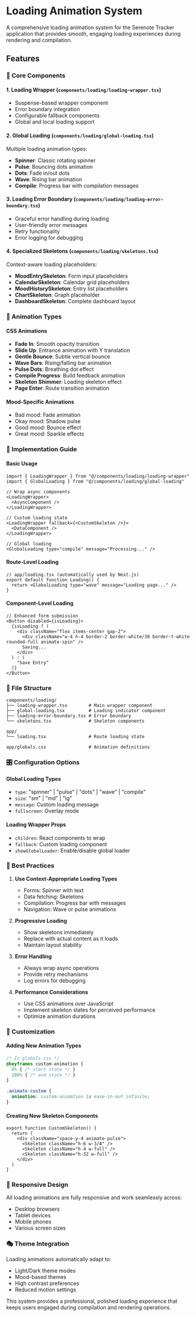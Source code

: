 # Loading Animation System

A comprehensive loading animation system for the Serenote Tracker application that provides smooth, engaging loading experiences during rendering and compilation.

## Features

### 🎯 Core Components

#### 1. Loading Wrapper (`components/loading/loading-wrapper.tsx`)
- Suspense-based wrapper component
- Error boundary integration
- Configurable fallback components
- Global and local loading support

#### 2. Global Loading (`components/loading/global-loading.tsx`)
Multiple loading animation types:
- **Spinner**: Classic rotating spinner
- **Pulse**: Bouncing dots animation
- **Dots**: Fade in/out dots
- **Wave**: Rising bar animation
- **Compile**: Progress bar with compilation messages

#### 3. Loading Error Boundary (`components/loading/loading-error-boundary.tsx`)
- Graceful error handling during loading
- User-friendly error messages
- Retry functionality
- Error logging for debugging

#### 4. Specialized Skeletons (`components/loading/skeletons.tsx`)
Context-aware loading placeholders:
- **MoodEntrySkeleton**: Form input placeholders
- **CalendarSkeleton**: Calendar grid placeholders
- **MoodHistorySkeleton**: Entry list placeholders
- **ChartSkeleton**: Graph placeholder
- **DashboardSkeleton**: Complete dashboard layout

### 🎨 Animation Types

#### CSS Animations
- **Fade In**: Smooth opacity transition
- **Slide Up**: Entrance animation with Y translation
- **Gentle Bounce**: Subtle vertical bounce
- **Wave Bars**: Rising/falling bar animation
- **Pulse Dots**: Breathing dot effect
- **Compile Progress**: Build feedback animation
- **Skeleton Shimmer**: Loading skeleton effect
- **Page Enter**: Route transition animation

#### Mood-Specific Animations
- Bad mood: Fade animation
- Okay mood: Shadow pulse
- Good mood: Bounce effect
- Great mood: Sparkle effects

### 🚀 Implementation Guide

#### Basic Usage
```tsx
import { LoadingWrapper } from "@/components/loading/loading-wrapper"
import { GlobalLoading } from "@/components/loading/global-loading"

// Wrap async components
<LoadingWrapper>
  <AsyncComponent />
</LoadingWrapper>

// Custom loading state
<LoadingWrapper fallback={<CustomSkeleton />}>
  <DataComponent />
</LoadingWrapper>

// Global loading
<GlobalLoading type="compile" message="Processing..." />
```

#### Route-Level Loading
```tsx
// app/loading.tsx (automatically used by Next.js)
export default function Loading() {
  return <GlobalLoading type="wave" message="Loading page..." />
}
```

#### Component-Level Loading
```tsx
// Enhanced form submission
<Button disabled={isLoading}>
  {isLoading ? (
    <div className="flex items-center gap-2">
      <div className="w-4 h-4 border-2 border-white/30 border-t-white rounded-full animate-spin" />
      Saving...
    </div>
  ) : (
    "Save Entry"
  )}
</Button>
```

### 📁 File Structure

```
components/loading/
├── loading-wrapper.tsx        # Main wrapper component
├── global-loading.tsx         # Loading indicator component
├── loading-error-boundary.tsx # Error boundary
└── skeletons.tsx              # Skeleton components

app/
└── loading.tsx                # Route loading state

app/globals.css                # Animation definitions
```

### 🎛️ Configuration Options

#### Global Loading Types
- `type`: "spinner" | "pulse" | "dots" | "wave" | "compile"
- `size`: "sm" | "md" | "lg"
- `message`: Custom loading message
- `fullscreen`: Overlay mode

#### Loading Wrapper Props
- `children`: React components to wrap
- `fallback`: Custom loading component
- `showGlobalLoader`: Enable/disable global loader

### 🎯 Best Practices

1. **Use Context-Appropriate Loading Types**
   - Forms: Spinner with text
   - Data fetching: Skeletons
   - Compilation: Progress bar with messages
   - Navigation: Wave or pulse animations

2. **Progressive Loading**
   - Show skeletons immediately
   - Replace with actual content as it loads
   - Maintain layout stability

3. **Error Handling**
   - Always wrap async operations
   - Provide retry mechanisms
   - Log errors for debugging

4. **Performance Considerations**
   - Use CSS animations over JavaScript
   - Implement skeleton states for perceived performance
   - Optimize animation durations

### 🎨 Customization

#### Adding New Animation Types
```css
/* In globals.css */
@keyframes custom-animation {
  0% { /* start state */ }
  100% { /* end state */ }
}

.animate-custom {
  animation: custom-animation 1s ease-in-out infinite;
}
```

#### Creating New Skeleton Components
```tsx
export function CustomSkeleton() {
  return (
    <div className="space-y-4 animate-pulse">
      <Skeleton className="h-6 w-3/4" />
      <Skeleton className="h-4 w-full" />
      <Skeleton className="h-32 w-full" />
    </div>
  )
}
```

### 📱 Responsive Design

All loading animations are fully responsive and work seamlessly across:
- Desktop browsers
- Tablet devices  
- Mobile phones
- Various screen sizes

### 🎭 Theme Integration

Loading animations automatically adapt to:
- Light/Dark theme modes
- Mood-based themes
- High contrast preferences
- Reduced motion settings

This system provides a professional, polished loading experience that keeps users engaged during compilation and rendering operations.
